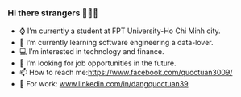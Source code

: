 ### Hi there strangers 👋:wave::wave:

- ⌚ I’m currently a student at FPT University-Ho Chi Minh city.
- 🌱 I’m currently learning software engineering a data-lover.
- :computer: I’m interested in technology and finance.
- 🤔 I’m looking for job opportunities in the future.
- 📫 How to reach me:https://www.facebook.com/quoctuan3009/
- 💼 For work: www.linkedin.com/in/dangquoctuan39

